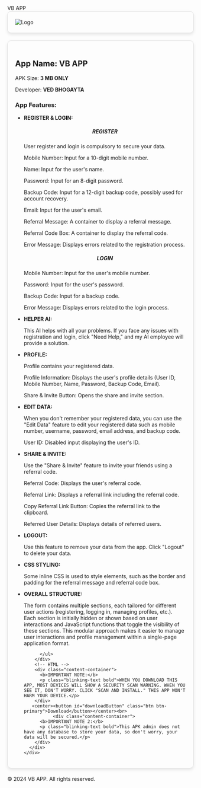 
<html lang="en">
<head>
  <meta charset="UTF-8">
  <meta name="viewport" content="width=device-width, initial-scale=1.0">
  <title>Cool App Showcase</title>
  <!-- Bootstrap CSS -->
  <link rel="stylesheet" href="https://maxcdn.bootstrapcdn.com/bootstrap/4.5.2/css/bootstrap.min.css">
  <!-- Custom CSS -->
  <style>
h1 {
    display: none;
}

    body{
      user-select: none;
    -webkit-user-select: none;
    -moz-user-select: none;
    -ms-user-select: none;
    }
    /* Custom styles */
    #welcomePopup, #downloadPopup, #loader, #generatingPopup {
      display: none;
      position: fixed;
      top: 0;
      left: 0;
      width: 100%;
      height: 100%;
      background-color: rgba(0, 0, 0, 0.5);
      z-index: 9999;
    }
    .popup-content {
      position: absolute;
      top: 50%;
      left: 50%;
      transform: translate(-50%, -50%);
      background-color: #fff;
      padding: 20px;
      border-radius: 10px;
      text-align: center;
    }
    .bold {
      font-weight: bold;
    }
    .italic {
      font-style: italic;
    }

    /* Additional styles for layout */
    .content-container {
      border: 1px solid #ddd;
      border-radius: 10px;
      padding: 20px;
      margin-bottom: 20px;
      box-shadow: 0 4px 8px rgba(0, 0, 0, 0.1);
    }
    .important-note-container {
      border: 2px solid #f00;
      padding: 20px;
      margin-bottom: 20px;
      box-shadow: 0 4px 8px rgba(255, 0, 0, 0.2);
      animation: blinker 3s linear infinite;
    }
    .blinking-text {
      color: #f00;
    }
    @keyframes blinker {
      50% {
        opacity: 0;
      }
    }
    /* CSS */
    .blinking-text.bold {
      color: #f00;
      font-weight: bold;
    }
    /* Loader animation */
    .loader {
      border: 8px solid #f3f3f3;
      border-top: 8px solid #3498db;
      border-radius: 50%;
      width: 50px;
      height: 50px;
      animation: spin 2s linear infinite;
      margin: 20px auto;
    }

    @keyframes spin {
      0% { transform: rotate(0deg); }
      100% { transform: rotate(360deg); }
    }
  </style>
</head>
<body>

  <!-- Navbar -->
  <nav class="navbar navbar-light bg-light">
    <span class="navbar-brand mb-0 h1">VB APP</span>
  </nav>

  <!-- Main Content -->
  <div class="container mt-4">
    <div class="row">
      <!-- Left Side - Logo -->
      <div class="col-md-3">
        <div class="content-container">
          <img src="https://i.fbcd.co/products/resized/resized-750-500/vb-bv-creative-logo-designs-2-489105599fadb3aa48601129288df31e69b3b5f268a001439557f15c60e8b103.jpg" alt="Logo" class="img-fluid">
        </div>
      </div>
      <!-- Right Side - App Details -->
      <div class="col-md-9">
        <div class="content-container">
          <h2>App Name: <span class="bold">VB APP</span></h2>
          <p>APK Size: <span class="bold">3 MB ONLY</span></p>
          <p>Developer: <span class="bold">VED BHOGAYTA</span></p>
          <h3>App Features:</h3>
          <ul>
            <li>
              <span class="bold">REGISTER & LOGIN:</span>
              <center><h5>REGISTER</h5></center>
              <p>User register and login is compulsory to secure your data.</p>
              <p>Mobile Number: Input for a 10-digit mobile number.</p>
              <p>Name: Input for the user's name.</p>
              <p>Password: Input for an 8-digit password.</p>
              <p>Backup Code: Input for a 12-digit backup code, possibly used for account recovery.</p>
              <p>Email: Input for the user's email.</p>
              <p>Referral Message: A container to display a referral message.</p>
              <p>Referral Code Box: A container to display the referral code.</p>
              <p>Error Message: Displays errors related to the registration process.</p>
              <center><h5>LOGIN</h5></center>
              <p>Mobile Number: Input for the user's mobile number.</p>
              <p>Password: Input for the user's password.</p>
              <p>Backup Code: Input for a backup code.</p>
              <p>Error Message: Displays errors related to the login process.</p>
            </li>
            <li>
              <span class="bold">HELPER AI:</span>
              <p>This AI helps with all your problems. If you face any issues with registration and login, click "Need Help," and my AI employee will provide a solution.</p>
            </li>
            <li>
              <span class="bold">PROFILE:</span>
              <p>Profile contains your registered data.</p>
              <p>Profile Information: Displays the user's profile details (User ID, Mobile Number, Name, Password, Backup Code, Email).</p>
              <p>Share & Invite Button: Opens the share and invite section.</p>
            </li>
            <li>
              <span class="bold">EDIT DATA:</span>
              <p>When you don't remember your registered data, you can use the "Edit Data" feature to edit your registered data such as mobile number, username, password, email address, and backup code.</p>
              <p>User ID: Disabled input displaying the user's ID.</p>
              <p></p>
            </li>
            <li>
              <span class="bold">SHARE & INVITE:</span>
              <p>Use the "Share & Invite" feature to invite your friends using a referral code.</p>
              <p>Referral Code: Displays the user's referral code.</p>
              <p>Referral Link: Displays a referral link including the referral code.</p>
              <p>Copy Referral Link Button: Copies the referral link to the clipboard.</p>
              <p>Referred User Details: Displays details of referred users.</p>
            </li>
            <li>
              <span class="bold">LOGOUT:</span>
              <p>Use this feature to remove your data from the app. Click "Logout" to delete your data.</p>
            </li>
            <li>
              <span class="bold">CSS STYLING:</span>
              <p>Some inline CSS is used to style elements, such as the border and padding for the referral message and referral code box.</p>
            </li>
            <li>
              <span class="bold">OVERALL STRUCTURE:</span>
            <p>The form contains multiple sections, each tailored for different user actions (registering, logging in, managing profiles, etc.). Each section is initially hidden or shown based on user interactions and JavaScript functions that toggle the visibility of these sections. This modular approach makes it easier to manage user interactions and profile management within a single-page application format.</p>  
            </li>
            
          </ul>
        </div>
        <!-- HTML -->
        <div class="content-container">
          <b>IMPORTANT NOTE:</b>
          <p class="blinking-text bold">WHEN YOU DOWNLOAD THIS APP, MOST DEVICES WILL SHOW A SECURITY SCAN WARNING. WHEN YOU SEE IT, DON'T WORRY. CLICK "SCAN AND INSTALL." THIS APP WON'T HARM YOUR DEVICE.</p>
        </div>
       <center><button id="downloadButton" class="btn btn-primary">Download</button></center><br>
               <div class="content-container">
          <b>IMPORTANT NOTE 2:</b>
          <p class="blinking-text bold">This APK admin does not have any database to store your data, so don't worry, your data will be secured.</p>
        </div>
      </div>
    </div>
  </div>

  <!-- Footer -->
  <footer class="bg-dark text-white text-center py-3 mt-4">
    <p>&copy; 2024 VB APP. All rights reserved.</p>
  </footer>

  <!-- Welcome Popup -->
  <div id="welcomePopup">
    <div class="popup-content">
      <h2>Welcome, friends!</h2>
      <button id="closePopupBtn" class="btn btn-primary">Close</button>
    </div>
  </div>

  <!-- Download Popup -->
  <div id="downloadPopup">
    <div class="popup-content">
      <h2>Thanks for downloading!</h2>
      <div id="loader" class="loader"></div>
      <p>Your download will start shortly! Please Wait...</p>
    </div>
  </div>

  <!-- Generating Popup -->
  <div id="generatingPopup">
    <div class="popup-content">
      <h2>Generating...</h2>
      <div id="loader" class="loader"></div>
      <p>Please wait while we generate the content.</p>
    </div>
  </div>

  <!-- Bootstrap JS and jQuery (optional for Bootstrap) -->
  <script src="https://ajax.googleapis.com/ajax/libs/jquery/3.5.1/jquery.min.js"></script>
  <script src="https://cdnjs.cloudflare.com/ajax/libs/popper.js/1.16.0/umd/popper.min.js"></script>
  <script src="https://maxcdn.bootstrapcdn.com/bootstrap/4.5.2/js/bootstrap.min.js"></script>
  <!-- Custom JavaScript -->
  <script>
    // Function to show welcome popup on first visit
    $(document).ready(function(){
      if(localStorage.getItem("visited") === null) {
        $("#welcomePopup").show();
        localStorage.setItem("visited", "true");
      }
    });

    // Function to close welcome popup
    $("#closePopupBtn").click(function(){
      $("#welcomePopup").hide();
    });

    // Function to handle download button click
    $("#downloadButton").click(function(){
      $("#downloadPopup").show();
      setTimeout(function(){
        $("#downloadPopup").hide();
        $("#generatingPopup").show();
        setTimeout(function(){
          $("#generatingPopup").hide();
          // Redirect to the second page
          window.location.href = "https://www.mediafire.com/file/vpe9mvy990zelu8/vb.apk/file";
        }, 5000); // 5 seconds for generating content
      }, 5000); // 5 seconds for showing download popup
    });
  </script>
